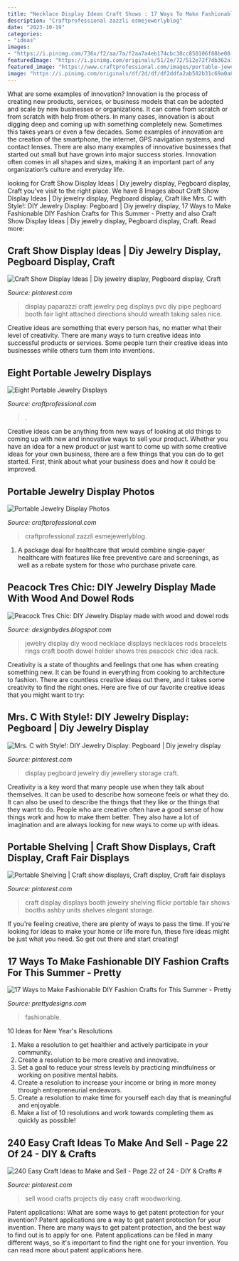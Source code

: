 ```yaml
---
title: "Necklace Display Ideas Craft Shows : 17 Ways To Make Fashionable Diy Fashion Crafts For This Summer"
description: "Craftprofessional zazzli esmejewerlyblog"
date: "2023-10-19"
categories:
- "ideas"
images:
- "https://i.pinimg.com/736x/f2/aa/7a/f2aa7a4eb174cbc38cc850106f88be08--paparazzi-jewelry-displays-paparazzi-display.jpg"
featuredImage: "https://i.pinimg.com/originals/51/2e/72/512e72f7db362a75c00f10844a5880cb.jpg"
featured_image: "https://www.craftprofessional.com/images/portable-jewelry-display.jpg"
image: "https://i.pinimg.com/originals/df/2d/df/df2ddfa2ab502b31c69a0a8f3890d354.jpg"
---
```



What are some examples of innovation?
Innovation is the process of creating new products, services, or business models that can be adopted and scale by new businesses or organizations. It can come from scratch or from scratch with help from others. In many cases, innovation is about digging deep and coming up with something completely new. Sometimes this takes years or even a few decades. 
Some examples of innovation are the creation of the smartphone, the internet, GPS navigation systems, and contact lenses. There are also many examples of innovative businesses that started out small but have grown into major success stories. Innovation often comes in all shapes and sizes, making it an important part of any organization’s culture and everyday life.

	

		
looking for Craft Show Display Ideas | Diy jewelry display, Pegboard display, Craft you've visit to the right place. We have 8 Images about Craft Show Display Ideas | Diy jewelry display, Pegboard display, Craft like Mrs. C with Style!: DIY Jewelry Display: Pegboard | Diy jewelry display, 17 Ways to Make Fashionable DIY Fashion Crafts for This Summer - Pretty and also Craft Show Display Ideas | Diy jewelry display, Pegboard display, Craft. Read more:
		
    
## Craft Show Display Ideas | Diy Jewelry Display, Pegboard Display, Craft

<img loading=lazy src="https://i.pinimg.com/736x/f2/aa/7a/f2aa7a4eb174cbc38cc850106f88be08--paparazzi-jewelry-displays-paparazzi-display.jpg" onerror="this.onerror=null;this.src='https://tse1.mm.bing.net/th?id=OIP.AHi0QXNqBbeKqOqx9_iH2gHaK_&amp;pid=15.1';" alt="Craft Show Display Ideas | Diy jewelry display, Pegboard display, Craft">

_Source: pinterest.com_

>display paparazzi craft jewelry peg displays pvc diy pipe pegboard booth fair light attached directions should wreath taking sales nice. 

	

Creative ideas are something that every person has, no matter what their level of creativity. There are many ways to turn creative ideas into successful products or services. Some people turn their creative ideas into businesses while others turn them into inventions.

    
## Eight Portable Jewelry Displays

<img loading=lazy src="https://www.craftprofessional.com/image-files/shadow-box-jewelry-display.jpg" onerror="this.onerror=null;this.src='https://tse4.mm.bing.net/th?id=OIP.3bNvzr8cNm1LsdZDItHK2wHaJu&amp;pid=15.1';" alt="Eight Portable Jewelry Displays">

_Source: craftprofessional.com_

>. 

	

Creative ideas can be anything from new ways of looking at old things to coming up with new and innovative ways to sell your product. Whether you have an idea for a new product or just want to come up with some creative ideas for your own business, there are a few things that you can do to get started. First, think about what your business does and how it could be improved.

    
## Portable Jewelry Display Photos

<img loading=lazy src="https://www.craftprofessional.com/images/portable-jewelry-display.jpg" onerror="this.onerror=null;this.src='https://tse2.mm.bing.net/th?id=OIP.gwwgqE05aoxuRVEKGA2PoAHaLH&amp;pid=15.1';" alt="Portable Jewelry Display Photos">

_Source: craftprofessional.com_

>craftprofessional zazzli esmejewerlyblog. 

	

1) A package deal for healthcare that would combine single-payer healthcare with features like free preventive care and screenings, as well as a rebate system for those who purchase private care.

    
## Peacock Tres Chic: DIY Jewelry Display Made With Wood And Dowel Rods

<img loading=lazy src="http://1.bp.blogspot.com/-BtR-aHJta5U/TmPcCmzNLcI/AAAAAAAAAdQ/dZyfPyyRl54/s1600/GEDC3590.JPG" onerror="this.onerror=null;this.src='https://tse4.mm.bing.net/th?id=OIP.Ox6Whyzu9-aFToaeMvRszQHaL7&amp;pid=15.1';" alt="Peacock Tres Chic: DIY Jewelry Display made with wood and dowel rods">

_Source: designbydes.blogspot.com_

>jewelry display diy wood necklace displays necklaces rods bracelets rings craft booth dowel holder shows tres peacock chic idea rack. 

	

Creativity is a state of thoughts and feelings that one has when creating something new. It can be found in everything from cooking to architecture to fashion. There are countless creative ideas out there, and it takes some creativity to find the right ones. Here are five of our favorite creative ideas that you might want to try: 

    
## Mrs. C With Style!: DIY Jewelry Display: Pegboard | Diy Jewelry Display

<img loading=lazy src="https://i.pinimg.com/originals/df/2d/df/df2ddfa2ab502b31c69a0a8f3890d354.jpg" onerror="this.onerror=null;this.src='https://tse2.mm.bing.net/th?id=OIP.uiOTkXzPIJhn2XbKOBHW9QHaLE&amp;pid=15.1';" alt="Mrs. C with Style!: DIY Jewelry Display: Pegboard | Diy jewelry display">

_Source: pinterest.com_

>display pegboard jewelry diy jewellery storage craft. 

	

Creativity is a key word that many people use when they talk about themselves. It can be used to describe how someone feels or what they do. It can also be used to describe the things that they like or the things that they want to do. People who are creative often have a good sense of how things work and how to make them better. They also have a lot of imagination and are always looking for new ways to come up with ideas.

    
## Portable Shelving | Craft Show Displays, Craft Display, Craft Fair Displays

<img loading=lazy src="https://i.pinimg.com/736x/22/2d/d8/222dd83943860ed2ec0a5dc3b057e97d--craft-show-displays-craft-show-ideas.jpg" onerror="this.onerror=null;this.src='https://tse4.mm.bing.net/th?id=OIP._N8b3nPcauFxhZ7gGTlMUwHaLJ&amp;pid=15.1';" alt="Portable Shelving | Craft show displays, Craft display, Craft fair displays">

_Source: pinterest.com_

>craft display displays booth jewelry shelving flickr portable fair shows booths ashby units shelves elegant storage. 

	

If you're feeling creative, there are plenty of ways to pass the time. If you're looking for ideas to make your home or life more fun, these five ideas might be just what you need. So get out there and start creating!

    
## 17 Ways To Make Fashionable DIY Fashion Crafts For This Summer - Pretty

<img loading=lazy src="https://www.prettydesigns.com/wp-content/uploads/2014/05/DIY-Feather-Necklace.jpg" onerror="this.onerror=null;this.src='https://tse3.mm.bing.net/th?id=OIP.PSmsIqKS4F5w2Q1L8hZIVgHaLZ&amp;pid=15.1';" alt="17 Ways to Make Fashionable DIY Fashion Crafts for This Summer - Pretty">

_Source: prettydesigns.com_

>fashionable. 

	

10 Ideas for New Year's Resolutions
1. Make a resolution to get healthier and actively participate in your community. 
2. Create a resolution to be more creative and innovative. 
3. Set a goal to reduce your stress levels by practicing mindfulness or working on positive mental habits. 
4. Create a resolution to increase your income or bring in more money through entrepreneurial endeavors. 
5. Create a resolution to make time for yourself each day that is meaningful and enjoyable. 
6. Make a list of 10 resolutions and work towards completing them as quickly as possible!

    
## 240 Easy Craft Ideas To Make And Sell - Page 22 Of 24 - DIY &amp; Crafts #

<img loading=lazy src="https://i.pinimg.com/originals/51/2e/72/512e72f7db362a75c00f10844a5880cb.jpg" onerror="this.onerror=null;this.src='https://tse2.mm.bing.net/th?id=OIP._84dw3JC9eVDMO7ccsm52AHaPV&amp;pid=15.1';" alt="240 Easy Craft Ideas to Make and Sell - Page 22 of 24 - DIY &amp; Crafts #">

_Source: pinterest.com_

>sell wood crafts projects diy easy craft woodworking. 

	

Patent applications: What are some ways to get patent protection for your invention?
Patent applications are a way to get patent protection for your invention. There are many ways to get patent protection, and the best way to find out is to apply for one. Patent applications can be filed in many different ways, so it's important to find the right one for your invention. You can read more about patent applications here.

